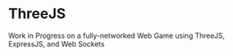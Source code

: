 # ThreeJS
Work in Progress on a fully-networked Web Game using ThreeJS, ExpressJS, and Web Sockets 
